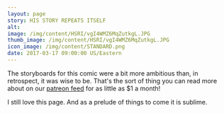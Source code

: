 ```yaml
---
layout: page
story: HIS STORY REPEATS ITSELF
alt:
image: /img/content/HSRI/vgI4WMZ6MqZutkgL.JPG
thumb_image: /img/content/HSRI/vgI4WMZ6MqZutkgL.JPG
icon_image: /img/content/STANDARD.png
date: 2017-03-17 09:00:00 US/Eastern
---
```

The storyboards for this comic were a bit more ambitious than, in retrospect, it was wise to be. That's the sort of thing you can read more about on our [patreon feed](https://www.patreon.com/fabelaro) for as little as $1 a month!

I still love this page. And as a prelude of things to come it is sublime.
